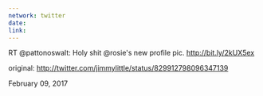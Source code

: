 ```yaml
---
network: twitter
date:
link:
---
```

RT @pattonoswalt: Holy shit @rosie's new profile pic. http://bit.ly/2kUX5ex 

original: http://twitter.com/jimmylittle/status/829912798096347139 

February 09, 2017
